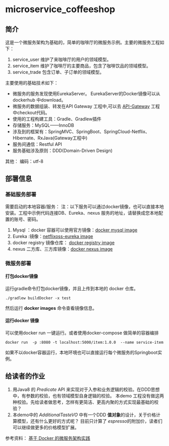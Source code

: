 # microservice_coffeeshop     

## 简介    

这是一个微服务架构为基础的，简单的咖啡厅的微服务示例。主要的微服务工程如下：   

1. service_user 维护了来咖啡厅的用户的领域模型。    
2. service_item 维护了咖啡厅的主要商品，包含了咖啡饮品的领域模型。     
3. service_trade 包含订单、子订单的领域模型。 

主要使用的基础技术如下：        

* 微服务的服务发现使用EurekaServer。 EurekaServer的Docker镜像可以从 dockerhub 中download。     
* 微服务的数据组装、转发在API Gateway 工程中,可以去 [API-Gateway](https://github.com/lijingyao/gateway_coffeeshop) 工程中checkout代码。   
* 使用的工程构建工具：Gradle、Gradlew插件    
* 存储服务：MySQL——InnoDB   
* 涉及到的框架有：SpringMVC、SpringBoot、SpringCloud-Netflix、Hibernate、RxJava(Gateway工程中)    
* 服务间通信：Restful API   
* 服务基础涉及原则：DDD(Domain-Driven Design)     

其他：
编码：utf-8

## 部署信息   

### 基础服务部署      

需要启动的本地容器/服务：
注：以下服务可以通过docker镜像，也可以直接本地安装。工程中示例代码连接DB、Eureka、nexus 服务的地址，请替换成您本地配置的账号、密码。 


1. Mysql ：docker 容器可以使用官方镜像：[docker mysql image](https://hub.docker.com/_/mysql/)
2. Eureka :镜像：[netflixoss-eureka image](https://hub.docker.com/r/netflixoss/eureka/)
3. docker registry 镜像仓库： [docker registry image](https://hub.docker.com/_/registry/)
4. nexus 二方库、三方库镜像：[docker nexus image](https://hub.docker.com/r/sonatype/nexus/)     

### 微服务部署  

#### 打包docker镜像

运行gradle命令打包docker镜像，并且上传到本地的 docker 仓库。   
  
```
./gradlew buildDocker -x test 

```
然后运行 **docker images** 命令查看镜像信息。 

#### 运行docker 镜像

可以使用docker run 一键运行。或者使用docker-compose 做简单的容器编排  

```
docker run  -p :8080 -t localhost:5000/item:1.0.0  --name service-item  
```

如果不以docker容器运行，本地环境也可以直接运行每个微服务的Springboot实例。 


## 给读者的作业   

1. 用Java8 的 *Predicate* API  来实现对于入参和业务逻辑的校验。在DDD思想中，有参数的校验，也有领域模型自身逻辑的校验。
本demo 工程没有做这两种校验。先给读者做思考，怎样有更简洁、更高内聚的方式实现最基础的校验？     
2. 本demo中的 *AdditionalTasteVO* 中有一个DDD **值对象**的设计，关于价格计算模型，还有什么更好的方式呢？
目前只计算了 *espresso*的附加价，读者们可以继续做更多的价格模型扩展。    

 

参考资料： 
[基于 Docker 的微服务架构实践](https://gitbook.cn/gitchat/activity/5a425b957431432eb6052297)
